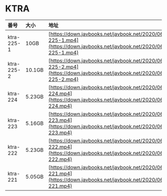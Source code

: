 # KTRA

| 番号 | 大小 | 地址 |
| :--- | :--- | :--- |
| ktra-225-1 | 10GB | [https://down.javbooks.net/javbook.net/2020/06/26/ktra-225-1.mp4](https://down.javbooks.net/javbook.net/2020/06/26/ktra-225-1.mp4) |
| ktra-225-2 | 10.1GB | [https://down.javbooks.net/javbook.net/2020/06/26/ktra-225-2.mp4](https://down.javbooks.net/javbook.net/2020/06/26/ktra-225-2.mp4) |
| ktra-224 | 5.23GB | [https://down.javbooks.net/javbook.net/2020/06/26/ktra-224.mp4](https://down.javbooks.net/javbook.net/2020/06/26/ktra-224.mp4) |
| ktra-223 | 5.16GB | [https://down.javbooks.net/javbook.net/2020/06/26/ktra-223.mp4](https://down.javbooks.net/javbook.net/2020/06/26/ktra-223.mp4) |
| ktra-222 | 5.23GB | [https://down.javbooks.net/javbook.net/2020/06/26/ktra-222.mp4](https://down.javbooks.net/javbook.net/2020/06/26/ktra-222.mp4) |
| ktra-221 | 5.05GB | [https://down.javbooks.net/javbook.net/2020/06/26/ktra-221.mp4](https://down.javbooks.net/javbook.net/2020/06/26/ktra-221.mp4) |

